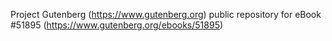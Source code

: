 Project Gutenberg (https://www.gutenberg.org) public repository for
eBook #51895 (https://www.gutenberg.org/ebooks/51895)
